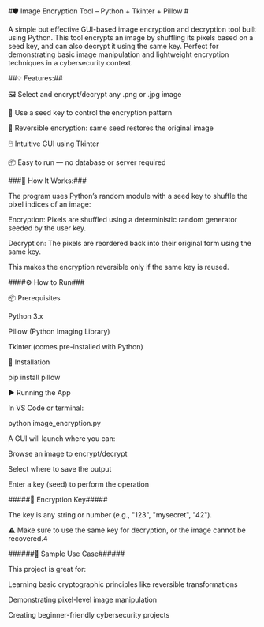 #🛡️ Image Encryption Tool – Python + Tkinter + Pillow #

A simple but effective GUI-based image encryption and decryption tool built using Python. 
This tool encrypts an image by shuffling its pixels based on a seed key, and can also decrypt it using the same key.
Perfect for demonstrating basic image manipulation and lightweight encryption techniques in a cybersecurity context.


##💡 Features:##

🖼️ Select and encrypt/decrypt any .png or .jpg image

🔐 Use a seed key to control the encryption pattern

🔁 Reversible encryption: same seed restores the original image

🖱️ Intuitive GUI using Tkinter

📦 Easy to run — no database or server required


###📸 How It Works:###

The program uses Python’s random module with a seed key to shuffle the pixel indices of an image:

Encryption: Pixels are shuffled using a deterministic random generator seeded by the user key.

Decryption: The pixels are reordered back into their original form using the same key.

This makes the encryption reversible only if the same key is reused.

####⚙️ How to Run###

📦 Prerequisites

Python 3.x

Pillow (Python Imaging Library)

Tkinter (comes pre-installed with Python)

🔧 Installation

pip install pillow

▶️ Running the App

In VS Code or terminal:

python image_encryption.py

A GUI will launch where you can:

Browse an image to encrypt/decrypt

Select where to save the output

Enter a key (seed) to perform the operation


#####🔐 Encryption Key#####

The key is any string or number (e.g., "123", "mysecret", "42").

⚠️ Make sure to use the same key for decryption, or the image cannot be recovered.4


######📌 Sample Use Case######

This project is great for:

Learning basic cryptographic principles like reversible transformations

Demonstrating pixel-level image manipulation

Creating beginner-friendly cybersecurity projects



